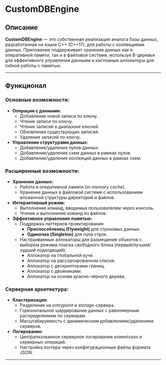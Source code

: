 # CustomDBEngine

## Описание

**CustomDBEngine** — это собственная реализация аналога базы данных, разработанная на языке C++ (C++17), для работы с коллекциями данных. Приложение поддерживает хранение данных как в оперативной памяти, так и в файловой системе, используя B-деревья для эффективного управления данными и кастомные аллокаторы для гибкой работы с памятью.

---

## Функционал

### Основные возможности:
- **Операции с данными:**
  - Добавление новой записи по ключу.
  - Чтение записи по ключу.
  - Чтение записей в диапазоне ключей.
  - Обновление существующих записей.
  - Удаление записей по ключу.
- **Управление структурами данных:**
  - Добавление/удаление пулов данных.
  - Добавление/удаление схем данных в рамках пулов.
  - Добавление/удаление коллекций данных в рамках схем.

### Расширенные возможности:
- **Хранение данных:**
  - Работа в оперативной памяти (*in-memory cache*).
  - Хранение данных в файловой системе с использованием вложенной структуры директорий и файлов.
- **Интерактивный режим:**
  - Выполнение команд, вводимых пользователем через консоль.
  - Чтение и выполнение команд из файлов.
- **Эффективное управление памятью:**
  - Поддержка паттернов проектирования:
    - **Приспособленец (Flyweight)** для строковых данных.
    - **Одиночка (Singleton)** для пула строк.
  - Настраиваемые аллокаторы для размещения объектов с выбором режима поиска свободного блока (первый/лучший/худший подходящий): 
    - Аллокатор на глобальной куче.
    - Аллокатор на рассортированном списке.
    - Аллокатор с дескрипторами границ.
    - Аллокатор с двойниками.
    - Аллокатор на основе красно-чёрного дерева.

### Серверная архитектура:
- **Кластеризация:**
  - Разделение на *entrypoint* и *storage*-сервера.
  - Горизонтальное шардирование данных с равномерным распределением по серверам.
  - Масштабируемость с динамическим добавлением/удалением серверов.
- **Логирование:**
  - Централизованное серверное логирование клиентских и серверных операций.
  - Настройка логгера через конфигурационные файлы формата JSON.

---
